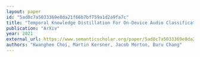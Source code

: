 ```yaml
---
layout: paper
id: "5ad8c7a5033369e8da21f66b7bf759a1d2a9fa7c"
title: "Temporal Knowledge Distillation For On-Device Audio Classification"
publication: "ArXiv"
year: 2021
external_url: https://www.semanticscholar.org/paper/5ad8c7a5033369e8da21f66b7bf759a1d2a9fa7c
authors: "Kwanghee Choi, Martin Kersner, Jacob Morton, Buru Chang"
---
```

